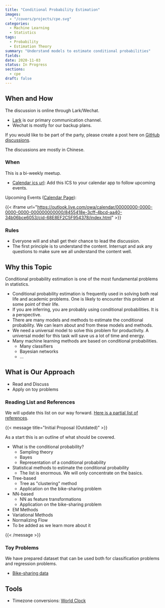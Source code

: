 ```yaml
---
title: "Conditional Probability Estimation"
images:
  - "/covers/projects/cpe.svg"
categories:
  - Machine Learning
  - Statistics
tags:
  - Probability
  - Estimation Theory
summary: "Understand models to estimate conditional probabilities"
fields:
date: 2020-11-03
status: In Progress
sections:
  - cpe
draft: false
---
```


## When and How

The discussion is online through Lark/Wechat.

- [Lark](https://www.feishu.cn/) is our primary communication channel.
- Wechat is mostly for our backup plans.

If you would like to be part of the party, please create a post here on [GitHub discussions](https://github.com/neuronstar/neuronstar.github.io/discussions/categories/general).

The discussions are mostly in Chinese.

### When

This is a bi-weekly meetup.

- [Calendar ics url](https://outlook.live.com/owa/calendar/00000000-0000-0000-0000-000000000000/8455418e-3cff-4bcd-aa40-34b06bce6053/cid-68E8EF2C5F954378/calendar.ics): Add this ICS to your calendar app to follow upcoming events.


Upcoming Events ([Calendar Page](https://outlook.live.com/owa/calendar/00000000-0000-0000-0000-000000000000/8455418e-3cff-4bcd-aa40-34b06bce6053/cid-68E8EF2C5F954378/index.html)):

{{< iframe url="https://outlook.live.com/owa/calendar/00000000-0000-0000-0000-000000000000/8455418e-3cff-4bcd-aa40-34b06bce6053/cid-68E8EF2C5F954378/index.html" >}}




### Rules

- Everyone will and shall get their chance to lead the discussion.
- The first principle is to understand the content. Interrupt and ask any questions to make sure we all understand the content well.



## Why this Topic

Conditional probability estimation is one of the most fundamental problems in statistics.

- Conditional probability estimation is frequently used in solving both real life and academic problems. One is likely to encounter this problem at some point of their life.
- If you are inferring, you are probably using conditional probabilities. It is a perspective.
- There are many models and methods to estimate the conditional probability. We can learn about and from these models and methods.
- We need a universal model to solve this problem for productivity. A universal model for this task will save us a lot of time and energy.
- Many machine learning methods are based on conditional probabilities.
  - Many classifiers
  - Bayesian networks
  - ...


## What is Our Approach

- Read and Discuss
- Apply on toy problems


### Reading List and References

We will update this list on our way forward. [Here is a partial list of references](/cpe/00.references/).

{{< message title="Initial Proposal (Outdated)" >}}

As a start this is an outline of what should be covered.

- What is the conditional probability?
  - Sampling theory
  - Bayes
  - Representation of a conditional probability
- Statistical methods to estimate the conditional probability
  - The list is enormous. We will only concentrate on the basics.
- Tree-based
  - Tree as "clustering" method
  - Application on the bike-sharing problem
- NN-based
  - NN as feature transformations
  - Application on the bike-sharing problem
- EM Methods
- Variational Methods
- Normalizing Flow
- To be added as we learn more about it

{{< /message >}}

### Toy Problems

We have prepared dataset that can be used both for classification problems and regression problems.

- [Bike-sharing data](https://1drv.ms/u/s!AtL-RuK9jxYZaxakx4KhPPbBR50?e=8EQxtg)



## Tools

- Timezone conversions: [World Clock](https://www.worldtimebuddy.com/?qm=1&lid=12,5,1816670&h=12&date=2020-11-14&sln=14.5-16.5&hf=0)

